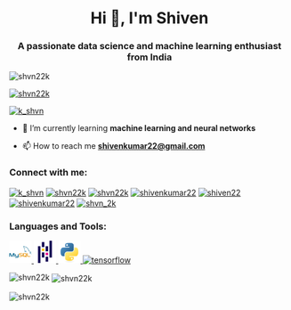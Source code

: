 <h1 align="center">Hi 👋, I'm Shiven</h1>
<h3 align="center">A passionate data science and machine learning enthusiast from India</h3>

<p align="left"> <img src="https://komarev.com/ghpvc/?username=shvn22k&label=Profile%20views&color=0e75b6&style=flat" alt="shvn22k" /> </p>

<p align="left"> <a href="https://github.com/ryo-ma/github-profile-trophy"><img src="https://github-profile-trophy.vercel.app/?username=shvn22k" alt="shvn22k" /></a> </p>

<p align="left"> <a href="https://twitter.com/k_shvn" target="blank"><img src="https://img.shields.io/twitter/follow/k_shvn?logo=twitter&style=for-the-badge" alt="k_shvn" /></a> </p>

- 🌱 I’m currently learning **machine learning and neural networks**

- 📫 How to reach me **shivenkumar22@gmail.com**

<h3 align="left">Connect with me:</h3>
<p align="left">
<a href="https://twitter.com/k_shvn" target="blank"><img align="center" src="https://raw.githubusercontent.com/rahuldkjain/github-profile-readme-generator/master/src/images/icons/Social/twitter.svg" alt="k_shvn" height="30" width="40" /></a>
<a href="https://kaggle.com/shvn22k" target="blank"><img align="center" src="https://raw.githubusercontent.com/rahuldkjain/github-profile-readme-generator/master/src/images/icons/Social/kaggle.svg" alt="shvn22k" height="30" width="40" /></a>
<a href="https://instagram.com/shvn22k" target="blank"><img align="center" src="https://raw.githubusercontent.com/rahuldkjain/github-profile-readme-generator/master/src/images/icons/Social/instagram.svg" alt="shvn22k" height="30" width="40" /></a>
<a href="https://www.hackerrank.com/shivenkumar22" target="blank"><img align="center" src="https://raw.githubusercontent.com/rahuldkjain/github-profile-readme-generator/master/src/images/icons/Social/hackerrank.svg" alt="shivenkumar22" height="30" width="40" /></a>
<a href="https://www.leetcode.com/shiven22" target="blank"><img align="center" src="https://raw.githubusercontent.com/rahuldkjain/github-profile-readme-generator/master/src/images/icons/Social/leet-code.svg" alt="shiven22" height="30" width="40" /></a>
<a href="https://auth.geeksforgeeks.org/user/shivenkumar22" target="blank"><img align="center" src="https://raw.githubusercontent.com/rahuldkjain/github-profile-readme-generator/master/src/images/icons/Social/geeks-for-geeks.svg" alt="shivenkumar22" height="30" width="40" /></a>
<a href="https://discord.gg/shvn_2k" target="blank"><img align="center" src="https://raw.githubusercontent.com/rahuldkjain/github-profile-readme-generator/master/src/images/icons/Social/discord.svg" alt="shvn_2k" height="30" width="40" /></a>
</p>

<h3 align="left">Languages and Tools:</h3>
<p align="left"> <a href="https://www.mysql.com/" target="_blank" rel="noreferrer"> <img src="https://raw.githubusercontent.com/devicons/devicon/master/icons/mysql/mysql-original-wordmark.svg" alt="mysql" width="40" height="40"/> </a> <a href="https://pandas.pydata.org/" target="_blank" rel="noreferrer"> <img src="https://raw.githubusercontent.com/devicons/devicon/2ae2a900d2f041da66e950e4d48052658d850630/icons/pandas/pandas-original.svg" alt="pandas" width="40" height="40"/> </a> <a href="https://www.python.org" target="_blank" rel="noreferrer"> <img src="https://raw.githubusercontent.com/devicons/devicon/master/icons/python/python-original.svg" alt="python" width="40" height="40"/> </a> <a href="https://www.tensorflow.org" target="_blank" rel="noreferrer"> <img src="https://www.vectorlogo.zone/logos/tensorflow/tensorflow-icon.svg" alt="tensorflow" width="40" height="40"/> </a> </p>

<p><img align="left" src="https://github-readme-stats.vercel.app/api/top-langs?username=shvn22k&show_icons=true&locale=en&layout=compact" alt="shvn22k" /></p>

<p>&nbsp;<img align="center" src="https://github-readme-stats.vercel.app/api?username=shvn22k&show_icons=true&locale=en" alt="shvn22k" /></p>

<p><img align="center" src="https://github-readme-streak-stats.herokuapp.com/?user=shvn22k&" alt="shvn22k" /></p>
